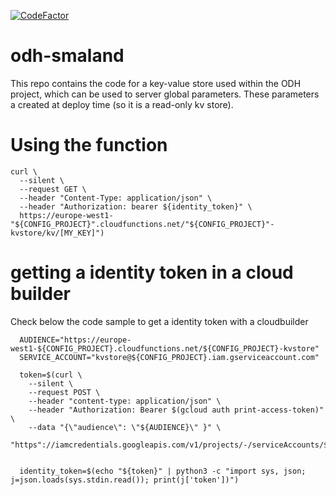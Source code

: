 [![CodeFactor](https://www.codefactor.io/repository/github/vwt-digital/odh-smaland/badge)](https://www.codefactor.io/repository/github/vwt-digital/odh-smaland)

# odh-smaland

This repo contains the code for a key-value store used within the ODH project, which can be used to server global parameters. These parameters a created at deploy time (so it is a read-only kv store).

# Using the function
    curl \
      --silent \
      --request GET \
      --header "Content-Type: application/json" \
      --header "Authorization: bearer ${identity_token}" \
      https://europe-west1-"${CONFIG_PROJECT}".cloudfunctions.net/"${CONFIG_PROJECT}"-kvstore/kv/[MY_KEY]")


# getting a identity token in a cloud builder
Check below the code sample to get a identity token with a cloudbuilder

 

      AUDIENCE="https://europe-west1-${CONFIG_PROJECT}.cloudfunctions.net/${CONFIG_PROJECT}-kvstore"
      SERVICE_ACCOUNT="kvstore@${CONFIG_PROJECT}.iam.gserviceaccount.com"
    
      token=$(curl \
        --silent \
        --request POST \
        --header "content-type: application/json" \
        --header "Authorization: Bearer $(gcloud auth print-access-token)" \
        --data "{\"audience\": \"${AUDIENCE}\" }" \
	    "https"://iamcredentials.googleapis.com/v1/projects/-/serviceAccounts/${SERVICE_ACCOUNT}:generateIdToken")
    
       
      identity_token=$(echo "${token}" | python3 -c "import sys, json; j=json.loads(sys.stdin.read()); print(j['token'])")



